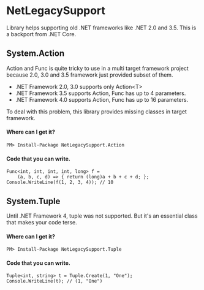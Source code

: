 # NetLegacySupport

Library helps supporting old .NET frameworks like .NET 2.0 and 3.5.
This is a backport from .NET Core.

## System.Action

Action and Func is quite tricky to use in a multi target framework project because 2.0, 3.0 and 3.5 framework just provided subset of them.

 - .NET Framework 2.0, 3.0 supports only Action\<T\>
 - .NET Framework 3.5 supports Action, Func has up to 4 parameters.
 - .NET Framework 4.0 supports Action, Func has up to 16 parameters.

To deal with this problem, this library provides missing classes in target framework.

#### Where can I get it?

```
PM> Install-Package NetLegacySupport.Action
```

#### Code that you can write.

```
Func<int, int, int, int, long> f =
    (a, b, c, d) => { return (long)a + b + c + d; };
Console.WriteLine(f(1, 2, 3, 4)); // 10
```

## System.Tuple

Until .NET Framework 4, tuple was not supported. But it's an essential class that makes your code terse.

#### Where can I get it?

```
PM> Install-Package NetLegacySupport.Tuple
```

#### Code that you can write.
```
Tuple<int, string> t = Tuple.Create(1, "One");
Console.WriteLine(t); // (1, "One")
```
